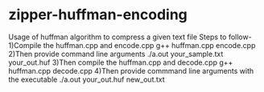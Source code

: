 # zipper-huffman-encoding
Usage of huffman algorithm to compress a given text file
Steps to follow-
1)Compile the huffman.cpp and encode.cpp
	g++ huffman.cpp encode.cpp
2)Then provide command line arguments 
	./a.out your_sample.txt your_out.huf
3)Then compile the huffman.cpp and decode.cpp
	g++ huffman.cpp decode.cpp
4)Then provide commmand line arguments with the executable 
	./a.out your_out.huf new_out.txt
